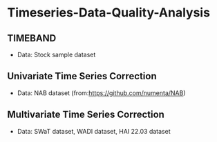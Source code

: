 # Timeseries-Data-Quality-Analysis

## TIMEBAND
- Data: Stock sample dataset
## Univariate Time Series Correction
- Data: NAB dataset (from:https://github.com/numenta/NAB)
## Multivariate Time Series Correction
- Data: SWaT dataset, WADI dataset, HAI 22.03 dataset

